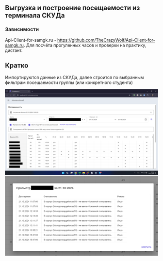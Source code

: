 ## Выгрузка и построение посещаемости из терминала СКУДа 

### Зависимости
Api-Client-for-samgk.ru - 
https://github.com/TheCrazyWolf/Api-Client-for-samgk.ru. Для посчёта прогуленных часов и проверки на практику, дистант.

## Кратко
Импортируются данные из СКУДа, далее строится по выбранным фильтрам
посещаемости группы (или конкретного студента)

![](/GitExampleSrc/example2.png?raw=true)
![](/GitExampleSrc/example.png?raw=true)